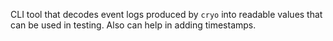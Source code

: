 CLI tool that decodes event logs produced by ```cryo``` into readable values that can be used in testing. Also can help in adding timestamps. 